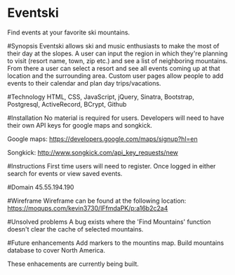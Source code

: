 # Eventski
Find events at your favorite ski mountains. 

#Synopsis
Eventski allows ski and music enthusiasts to make the most of their day at the slopes. A user can input the region in which they're planning to visit (resort name, town, zip etc.) and see a list of neighboring mountains. From there a user can select a resort and see all events coming up at that location and the surrounding area. Custom user pages allow people to add events to their calendar and plan day trips/vacations.

#Technology
HTML, CSS, JavaScript, jQuery, Sinatra, Bootstrap, Postgresql, ActiveRecord, BCrypt, Github

#Installation
No material is required for users. Developers will need to have their own API keys for google maps and songkick.

Google maps: https://developers.google.com/maps/signup?hl=en

Songkick: http://www.songkick.com/api_key_requests/new

#Instructions
First time users will need to register. Once logged in either search for events or view saved events.

#Domain 
45.55.194.190

#Wireframe
Wireframe can be found at the following location:
https://moqups.com/kevin3730/lFfmdaPK/p:a16b2c2a4

#Unsolved problems
A bug exists where the 'Find Mountains' function doesn't clear the cache of selected mountains. 

#Future enhancements
Add markers to the mountins map.
Build mountains database to cover North America.

These enhacements are currently being built.

